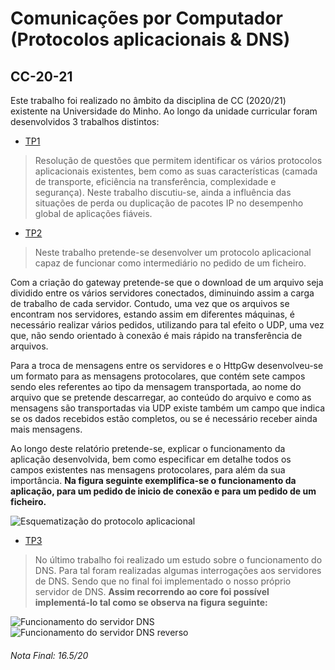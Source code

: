 # Comunicações por Computador (Protocolos aplicacionais & DNS)
## CC-20-21

Este trabalho foi realizado no âmbito da disciplina de CC (2020/21) existente na Universidade do Minho. Ao longo da unidade curricular foram desenvolvidos 3 trabalhos distintos:

- [TP1](https://github.com/pVeloso19/CC-20-21/blob/main/TP1/CC-TP1-PL1-G8.pdf)

> Resolução de questões que permitem identificar os vários protocolos aplicacionais existentes, bem como as suas características (camada de transporte, eficiência na transferência, complexidade e segurança). Neste trabalho discutiu-se, ainda a influência das situações de perda ou duplicação de pacotes IP no desempenho global de aplicações fiáveis.

- [TP2](https://github.com/pVeloso19/CC-20-21/blob/main/TP2/CC-TP2-PL1-G08-Rel.pdf)

> Neste trabalho pretende-se desenvolver um protocolo aplicacional capaz de funcionar como intermediário no pedido de um ficheiro.

Com a criação do gateway pretende-se que o download de um arquivo seja dividido entre os vários servidores conectados, diminuindo assim a carga de trabalho de cada servidor. Contudo, uma vez que os arquivos se encontram nos servidores, estando assim em diferentes máquinas, é necessário realizar vários pedidos, utilizando para tal efeito o UDP, uma vez que, não sendo orientado à conexão é mais rápido na transferência de arquivos.

Para a troca de mensagens entre os servidores e o HttpGw desenvolveu-se um formato para as mensagens protocolares, que contém sete campos sendo eles referentes ao tipo da mensagem transportada, ao nome do arquivo que se pretende descarregar, ao conteúdo do arquivo e como as mensagens são transportadas via UDP existe também um campo que indica se os dados recebidos estão completos, ou se é necessário receber ainda mais mensagens.

Ao longo deste relatório pretende-se, explicar o funcionamento da aplicação desenvolvida, bem como especificar em detalhe todos os campos existentes nas mensagens protocolares, para além da sua importância. **Na figura seguinte exemplifica-se o funcionamento da aplicação, para um pedido de inicio de conexão e para um pedido de um ficheiro.**

<picture>
  <img alt="Esquematização do protocolo aplicacional" src="https://media.discordapp.net/attachments/1002574979252105312/1002575038492450886/Imagem1.png?width=980&height=546">
</picture>

- [TP3](https://github.com/pVeloso19/CC-20-21/blob/main/TP3/relatorio/cc-dns-PL1-G08.pdf)

> No último trabalho foi realizado um estudo sobre o funcionamento do DNS. Para tal foram realizadas algumas interrogações aos servidores de DNS. Sendo que no final foi implementado o nosso próprio servidor de DNS. **Assim recorrendo ao core foi possível implementá-lo tal como se observa na figura seguinte:**

<picture>
  <img alt="Funcionamento do servidor DNS" src="https://cdn.discordapp.com/attachments/1002574979252105312/1002577322198695946/Captura_de_ecra_2022-07-29_150337.png?width=593&height=546">
  <img alt="Funcionamento do servidor DNS reverso" src="https://cdn.discordapp.com/attachments/1002574979252105312/1002577322630721596/Captura_de_ecra_2022-07-29_150407.png">
</picture>

###### Nota Final: 16.5/20
